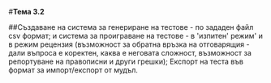 #**Тема 3.2**

##Създаване на система за генериране на тестове - по зададен файл csv формат; и система за проиграване на тестове - в 'изпитен' режим' и в режим рецензия (възможност за обратна връзка на отговарящия - дали въпроса е коректен, каква е неговата сложност, възможност за репортуване на правописни  и други грешки); Експорт на теста във формат за импорт/експорт от мудъл.
